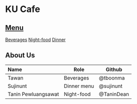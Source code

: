 # KU Cafe

## [Menu](Menu.md)
 
[Beverages](Menu.md#Beverages)
[Night-food](Menu.md#Night-Food)
[Dinner](Menu.md#dinner)


## About Us

| Name      | Role      | Github          |
|:----------|-----------|-----------------|
| Tawan     | Beverages | @tboonma        |
| Sujinunt | Dinner menu | @sujinunt |
| Tanin Pewluangsawat | Night-food | @TaninDean |
